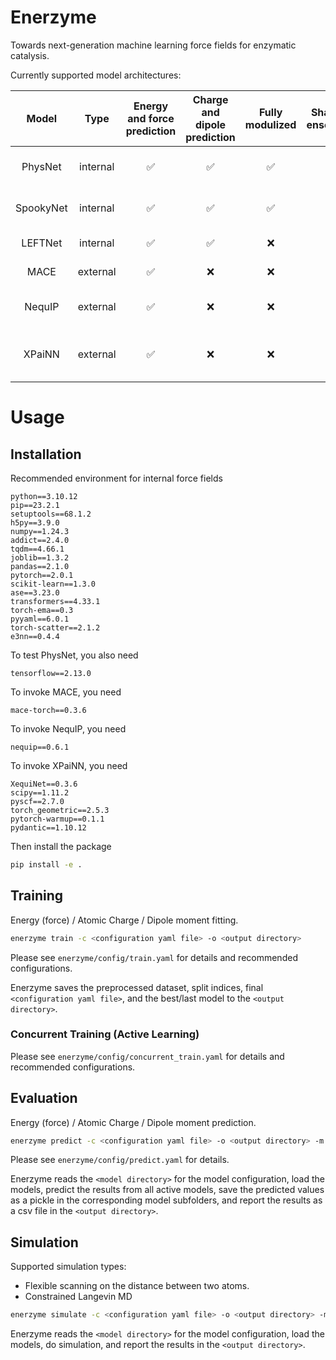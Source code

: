 # Enerzyme

Towards next-generation machine learning force fields for enzymatic catalysis.

Currently supported model architectures:

|   Model   |   Type   | Energy and force prediction | Charge and dipole prediction | Fully modulized | Shallow ensemble |                                           Reference paper                                           |               Reference code               |
| :-------: | :------: | :-------------------------: | :--------------------------: | :-------------: | :--------------: | :-------------------------------------------------------------------------------------------------: | :----------------------------------------: |
|  PhysNet  | internal |             ✅             |              ✅              |       ✅       |        ✅        | [J. Chem. Theory Comput. 2019, 15, 3678–3693](https://pubs.acs.org/doi/full/10.1021/acs.jctc.9b00181) | [Github](https://github.com/MMunibas/PhysNet) |
| SpookyNet | internal |             ✅             |              ✅              |       ✅       |        ✅        |          [Nat. Commun. 2021, 12(1), 7273](https://www.nature.com/articles/s41467-021-27504-0)          | [Github](https://github.com/OUnke/SpookyNet) |
|  LEFTNet  | internal |             ✅             |              ✅              |       ❌       |        ❌        |                   [NeurIPS 2023, arXiv:2304.04757](https://arxiv.org/abs/2304.04757)                   |  [Github](https://github.com/yuanqidu/M2Hub)  |
|   MACE   | external |             ✅             |              ❌              |       ❌       |        ❌        |                   [NeurIPS 2022, arXiv:2206.07697](https://arxiv.org/abs/2206.07697)                   |   [Github](https://github.com/ACEsuit/mace)   |
|  NequIP  | external |             ✅             |              ❌              |       ❌       |        ❌        |          [Nat. Commun. 2022, 13(1), 2453](https://www.nature.com/articles/s41467-022-29939-5)          | [Github](https://github.com/mir-group/nequip) |
|  XPaiNN  | external |             ✅             |              ❌              |       ❌       |        ❌        | [J. Chem. Theory Comput. 2024, 20, 21, 9500–9511](https://pubs.acs.org/doi/10.1021/acs.jctc.4c01151) | [Github](https://github.com/X1X1010/XequiNet) |

# Usage

## Installation

Recommended environment for internal force fields

```
python==3.10.12
pip==23.2.1
setuptools==68.1.2
h5py==3.9.0
numpy==1.24.3
addict==2.4.0
tqdm==4.66.1
joblib==1.3.2
pandas==2.1.0
pytorch==2.0.1
scikit-learn==1.3.0
ase==3.23.0
transformers==4.33.1
torch-ema==0.3
pyyaml==6.0.1
torch-scatter==2.1.2
e3nn==0.4.4
```

To test PhysNet, you also need

```
tensorflow==2.13.0
```

To invoke MACE, you need

```
mace-torch==0.3.6
```

To invoke NequIP, you need

```
nequip==0.6.1
```

To invoke XPaiNN, you need

```
XequiNet==0.3.6
scipy==1.11.2
pyscf==2.7.0
torch_geometric==2.5.3
pytorch-warmup==0.1.1
pydantic==1.10.12
```

Then install the package

```bash
pip install -e .
```

## Training

Energy (force) / Atomic Charge / Dipole moment fitting.

```bash
enerzyme train -c <configuration yaml file> -o <output directory>
```

Please see `enerzyme/config/train.yaml` for details and recommended configurations.

Enerzyme saves the preprocessed dataset, split indices, final `<configuration yaml file>`, and the best/last model to the `<output directory>`.

### Concurrent Training (Active Learning)

Please see `enerzyme/config/concurrent_train.yaml` for details and recommended configurations.

## Evaluation

Energy (force) / Atomic Charge / Dipole moment prediction.

```bash
enerzyme predict -c <configuration yaml file> -o <output directory> -m <model directory>
```

Please see `enerzyme/config/predict.yaml` for details.

Enerzyme reads the `<model directory>` for the model configuration, load the models, predict the results from all active models, save the predicted values as a pickle in the corresponding model subfolders, and report the results as a csv file in the `<output directory>`.

## Simulation

Supported simulation types:

- Flexible scanning on the distance between two atoms.
- Constrained Langevin MD

```bash
enerzyme simulate -c <configuration yaml file> -o <output directory> -m <model directory>
```

Enerzyme reads the `<model directory>` for the model configuration, load the models, do simulation, and report the results in the `<output directory>`.
